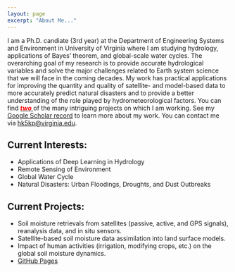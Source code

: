 ```yaml
---
layout: page
excerpt: "About Me..."
---
```


I am a Ph.D. candiate (3rd year) at the Department of Engineering Systems and Environment in University of Virginia where I am studying hydrology, applications of Bayes’ theorem, and global-scale water cycles. The overarching goal of my research is to provide accurate hydrological variables and solve the major challenges related to Earth system science that we will face in the coming decades. My work has practical applications for improving the quantity and quality of satellite- and model-based data to more accurately predict natural disasters and to provide a better understanding of the role played by hydrometeorological factors.
You can find [<span style="color: red"> __*two*__ </span>](link) of the many intriguing projects on which I am working.
See my [Google Scholar record](https://scholar.google.fr/citations?user=ZJx_f8gAAAAJ) to learn more about my work. You can contact me via [hk5kp@virginia.edu](hk5kp@virginia.edu).

## Current Interests:
- Applications of Deep Learning in Hydrology
- Remote Sensing of Environment
- Global Water Cycle
- Natural Disasters: Urban Floodings, Droughts, and Dust Outbreaks

## Current Projects:
- Soil moisture retrievals from satellites (passive, active, and GPS signals), reanalysis data, and in situ sensors.
- Satellite-based soil moisture data assimilation into land surface models.
- Impact of human activities (irrigation, modifying crops, etc.) on the global soil moisture dynamics.
- [GitHub Pages](https://github.com/Hyunglok-Kim)

